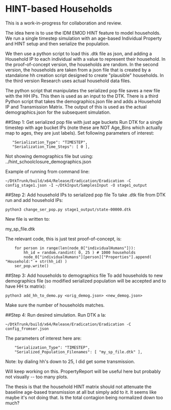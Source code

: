 # HINT-based Households

This is a work-in-progress for collaboration and review.

The idea here is to use the IDM EMOD HINT feature to model households. We run a single timestep simulation with an age-based Individual Property and HINT setup and then serialize the population.

We then use a python script to load this .dtk file as json, and adding a Household IP to each individual with a value to represent their household. In the proof-of-concept version, the households are random. In the second version, the households are taken from a json file that is created by a standalone hh creation script designed to create "plausible" households. In the third version Research uses actual household data files.

The python script that manipulates the serialized pop file saves a new file with the HH IPs. This then is used as an input to the DTK. There is a third Python script that takes the demographics.json file and adds a Household IP and Transmission Matrix. The output of this is used as the actual demographics.json for the subsequent simulation.

##Step 1: Get serialized pop file with just age buckets
Run DTK for a single timestep with age bucket IPs (note these are NOT Age_Bins which actually map to ages, they are just labels). Set following parameters of interest:

```
   "Serialization_Type": "TIMESTEP",
   "Serialization_Time_Steps": [ 0 ],
```

Not showing demographics file but using: ../hint_schoolclosure_demographics.json

Example of running from command line:

```
~/DtkTrunk/build/x64/Release/Eradication/Eradication -C config_stage1.json -I ~/DtkInput/SamplesInput -O stage1_output
```


##Step 2: Add household IPs to serialized pop file
To take .dtk file from DTK run and add household IPs:

```
python3 change_ser_pop.py stage1_output/state-00000.dtk
```

New file is written to:

my_sp_file.dtk

The relevant code, this is just test proof-of-concept, is:
```
    for person in range(len(node_0["individualHumans"])):
        hh_id = random.randint( 0, 25 ) # 1000 households
        node_0["individualHumans"][person]["Properties"].append( "Household:" + str(hh_id) ) 
    ser_pop.write()
```

##Step 3: Add households to demographics file
To add households to new demographics file (so modified serialized population will be accepted and to have HH tx matrix):

```
python3 add_hh_to_demo.py <orig_demog.json> <new_demog.json>

```

Make sure the number of households matches.


##Step 4: Run desired simulation.
Run DTK a la:

```
~/DtkTrunk/build/x64/Release/Eradication/Eradication -C config_fromser.json 

```

The parameters of interest here are:
``` 
    "Serialization_Type": "TIMESTEP",
    "Serialized_Population_Filenames": [ "my_sp_file.dtk" ],
```

Note: by dialing hh's down to 25, I did get some transmission.

Will keep working on this. PropertyReport will be useful here but probably not visually -- too many plots.

The thesis is that the household HINT matrix should not attenuate the baseline age-based transmission at all but simply add to it. It seems like maybe it's not doing that. Is the total contagion being normalized down too much?
